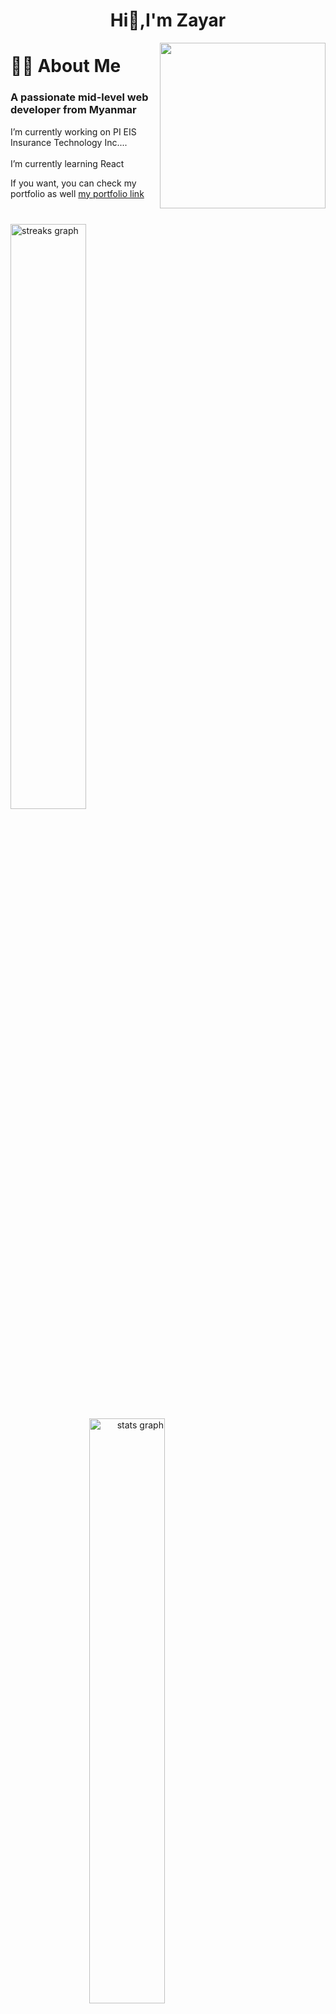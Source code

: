 <h1 align="center">Hi👋,I'm Zayar</h1>
<img align="right" height="265" src="https://media.tenor.com/ZOP98DIBuq8AAAAM/dog-typing.gif"  />
<h1 align="left">👩‍💻  About Me</h1>
<h3 align="left">A passionate mid-level web developer from Myanmar</h3>
<p align="left">I’m currently working on PI EIS Insurance Technology Inc....<br><br> I’m currently learning React<br></p>

<p align="left"> If you want, you can check my portfolio as well 
    
 <a href="https://zayarmyooo.netlify.app/" target="_blank">
   my portfolio link
  </a>
</p>

###

###
<br>

<span align="left">
  <img src="https://streak-stats.demolab.com?user=zayarmyooo19&theme=radical" width="49%" alt="streaks graph" />
</span>
&nbsp;
<span align="right">
  <img src="https://github-readme-stats-godkingjay.vercel.app/api?username=zayarmyooo19&theme=radical&show_icons=true&count_private=true" width="49%" alt="stats 
      graph" />
</span

